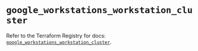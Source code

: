 # `google_workstations_workstation_cluster`

Refer to the Terraform Registry for docs: [`google_workstations_workstation_cluster`](https://registry.terraform.io/providers/hashicorp/google-beta/5.38.0/docs/resources/google_workstations_workstation_cluster).
